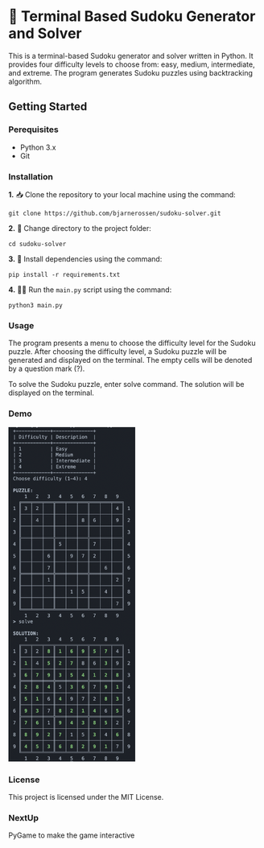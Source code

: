 # 🧩 Terminal Based Sudoku Generator and Solver
This is a terminal-based Sudoku generator and solver written in Python. It provides four difficulty levels to choose from: easy, medium, intermediate, and extreme. The program generates Sudoku puzzles using backtracking algorithm.

## Getting Started
### Perequisites
* Python 3.x
* Git

### Installation
**1.** 📥 Clone the repository to your local machine using the command:
```terminal
git clone https://github.com/bjarnerossen/sudoku-solver.git
```

**2.** 📂 Change directory to the project folder:
```terminal
cd sudoku-solver
```

**3.** 📝 Install dependencies using the command:
```terminal
pip install -r requirements.txt
```

**4.** 🏃‍♀️ Run the `main.py` script using the command:
```terminal
python3 main.py
```

### Usage
The program presents a menu to choose the difficulty level for the Sudoku puzzle. After choosing the difficulty level, a Sudoku puzzle will be generated and displayed on the terminal. The empty cells will be denoted by a question mark (?).

To solve the Sudoku puzzle, enter solve command. The solution will be displayed on the terminal.

### Demo
<img src="/img/demo.png" width=50% height=20%> 

### License
This project is licensed under the MIT License. 

### NextUp
PyGame to make the game interactive
